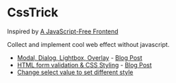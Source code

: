 # CssTrick
Inspired by [A JavaScript-Free Frontend](https://morioh.com/p/4f15ea6c6218)

Collect and implement cool web effect without javascript.
* [Modal, Dialog, Lightbox, Overlay](https://z29591259.github.io/CssTrick/Modal.html) - [Blog Post](https://woodloch.blog/?p=254)
* [HTML form validation & CSS Styling](https://z29591259.github.io/CssTrick/FormValidation.html) - [Blog Post](https://woodloch.blog/?p=278)
* [Change select value to set different style](https://z29591259.github.io/CssTrick/SelectOptionStyle.html)
